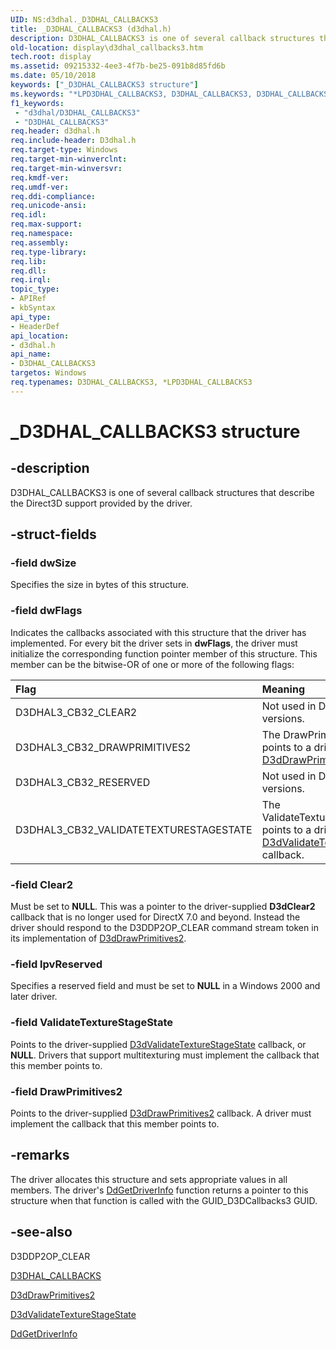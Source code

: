 ```yaml
---
UID: NS:d3dhal._D3DHAL_CALLBACKS3
title: _D3DHAL_CALLBACKS3 (d3dhal.h)
description: D3DHAL_CALLBACKS3 is one of several callback structures that describe the Direct3D support provided by the driver.
old-location: display\d3dhal_callbacks3.htm
tech.root: display
ms.assetid: 09215332-4ee3-4f7b-be25-091b8d85fd6b
ms.date: 05/10/2018
keywords: ["_D3DHAL_CALLBACKS3 structure"]
ms.keywords: "*LPD3DHAL_CALLBACKS3, D3DHAL_CALLBACKS3, D3DHAL_CALLBACKS3 structure [Display Devices], LPD3DHAL_CALLBACKS3, LPD3DHAL_CALLBACKS3 structure pointer [Display Devices], _D3DHAL_CALLBACKS3, d3dhal/D3DHAL_CALLBACKS3, d3dhal/LPD3DHAL_CALLBACKS3, d3dstrct_1171658a-fb5a-45ad-aedc-14fcc9725f60.xml, display.d3dhal_callbacks3"
f1_keywords:
 - "d3dhal/D3DHAL_CALLBACKS3"
 - "D3DHAL_CALLBACKS3"
req.header: d3dhal.h
req.include-header: D3dhal.h
req.target-type: Windows
req.target-min-winverclnt: 
req.target-min-winversvr: 
req.kmdf-ver: 
req.umdf-ver: 
req.ddi-compliance: 
req.unicode-ansi: 
req.idl: 
req.max-support: 
req.namespace: 
req.assembly: 
req.type-library: 
req.lib: 
req.dll: 
req.irql: 
topic_type:
- APIRef
- kbSyntax
api_type:
- HeaderDef
api_location:
- d3dhal.h
api_name:
- D3DHAL_CALLBACKS3
targetos: Windows
req.typenames: D3DHAL_CALLBACKS3, *LPD3DHAL_CALLBACKS3
---
```


# _D3DHAL_CALLBACKS3 structure


## -description


D3DHAL_CALLBACKS3 is one of several callback structures that describe the Direct3D support provided by the driver.


## -struct-fields




### -field dwSize

Specifies the size in bytes of this structure.


### -field dwFlags

Indicates the callbacks associated with this structure that the driver has implemented. For every bit the driver sets in <b>dwFlags</b>, the driver must initialize the corresponding function pointer member of this structure. This member can be the bitwise-OR of one or more of the following flags:

| **Flag** | **Meaning** | 
|:--|:--|
| D3DHAL3_CB32_CLEAR2 | Not used in DirectX 7.0 and later versions. | 
| D3DHAL3_CB32_DRAWPRIMITIVES2 | The DrawPrimitives2member points to a driver-implemented [D3dDrawPrimitives2](https://docs.microsoft.com/windows-hardware/drivers/ddi/d3dhal/nc-d3dhal-lpd3dhal_drawprimitives2cb)  callback. | 
| D3DHAL3_CB32_RESERVED | Not used in DirectX 7.0 and later versions. | 
| D3DHAL3_CB32_VALIDATETEXTURESTAGESTATE | The ValidateTextureStageStatemember points to a driver-implemented [D3dValidateTextureStageState](https://docs.microsoft.com/windows-hardware/drivers/ddi/d3dhal/nc-d3dhal-lpd3dhal_validatetexturestagestatecb) callback. | 



### -field Clear2

Must be set to <b>NULL</b>. This was a pointer to the driver-supplied <b>D3dClear2</b> callback that is no longer used for DirectX 7.0 and beyond. Instead the driver should respond to the D3DDP2OP_CLEAR command stream token in its implementation of <a href="https://docs.microsoft.com/windows-hardware/drivers/ddi/d3dhal/nc-d3dhal-lpd3dhal_drawprimitives2cb">D3dDrawPrimitives2</a>.


### -field lpvReserved

Specifies a reserved field and must be set to <b>NULL</b> in a Windows 2000 and later driver.


### -field ValidateTextureStageState

Points to the driver-supplied <a href="https://docs.microsoft.com/windows-hardware/drivers/ddi/d3dhal/nc-d3dhal-lpd3dhal_validatetexturestagestatecb">D3dValidateTextureStageState</a> callback, or <b>NULL</b>. Drivers that support multitexturing must implement the callback that this member points to.


### -field DrawPrimitives2

Points to the driver-supplied <a href="https://docs.microsoft.com/windows-hardware/drivers/ddi/d3dhal/nc-d3dhal-lpd3dhal_drawprimitives2cb">D3dDrawPrimitives2</a> callback. A driver must implement the callback that this member points to.


## -remarks



The driver allocates this structure and sets appropriate values in all members. The driver's <a href="https://docs.microsoft.com/windows/desktop/api/ddrawint/nc-ddrawint-pdd_getdriverinfo">DdGetDriverInfo</a> function returns a pointer to this structure when that function is called with the GUID_D3DCallbacks3 GUID.




## -see-also




D3DDP2OP_CLEAR



<a href="https://docs.microsoft.com/windows-hardware/drivers/ddi/d3dhal/ns-d3dhal-_d3dhal_callbacks">D3DHAL_CALLBACKS</a>



<a href="https://docs.microsoft.com/windows-hardware/drivers/ddi/d3dhal/nc-d3dhal-lpd3dhal_drawprimitives2cb">D3dDrawPrimitives2</a>



<a href="https://docs.microsoft.com/windows-hardware/drivers/ddi/d3dhal/nc-d3dhal-lpd3dhal_validatetexturestagestatecb">D3dValidateTextureStageState</a>



<a href="https://docs.microsoft.com/windows/desktop/api/ddrawint/nc-ddrawint-pdd_getdriverinfo">DdGetDriverInfo</a>
 

 

